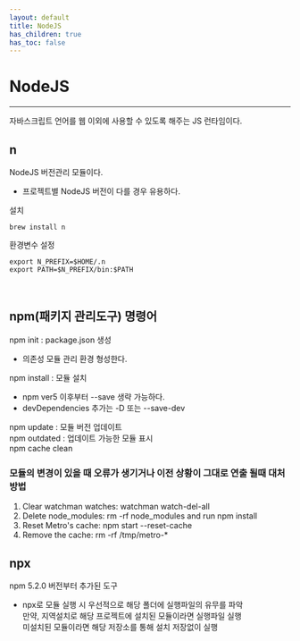```yaml
---
layout: default
title: NodeJS
has_children: true
has_toc: false
---
```


# **NodeJS**

---

자바스크립트 언어를 웹 이외에 사용할 수 있도록 해주는 JS 런타임이다.

## n

NodeJS 버전관리 모듈이다.

- 프로젝트별 NodeJS 버전이 다를 경우 유용하다.

설치

```
brew install n
```

환경변수 설정

```
export N_PREFIX=$HOME/.n
export PATH=$N_PREFIX/bin:$PATH
```

<br>

## npm(패키지 관리도구) 명령어

npm init : package.json 생성

- 의존성 모듈 관리 환경 형성한다. <br>

npm install : 모듈 설치

- npm ver5 이후부터 --save 생략 가능하다.
- devDependencies 추가는 -D 또는 --save-dev<br>

npm update : 모듈 버전 업데이트<br>
npm outdated : 업데이트 가능한 모듈 표시<br>
npm cache clean

### 모듈의 변경이 있을 때 오류가 생기거나 이전 상황이 그대로 연출 될때 대처 방법

1. Clear watchman watches: watchman watch-del-all
2. Delete node_modules: rm -rf node_modules and run npm install
3. Reset Metro's cache: npm start --reset-cache
4. Remove the cache: rm -rf /tmp/metro-\*

## npx

npm 5.2.0 버전부터 추가된 도구

- npx로 모듈 실행 시 우선적으로 해당 폴더에 실행파일의 유무를 파악<br>
  만약, 지역설치로 해당 프로젝트에 설치된 모듈이라면 실행파일 실행 <br>
  미설치된 모듈이라면 해당 저장소를 통해 설치 저장없이 실행
